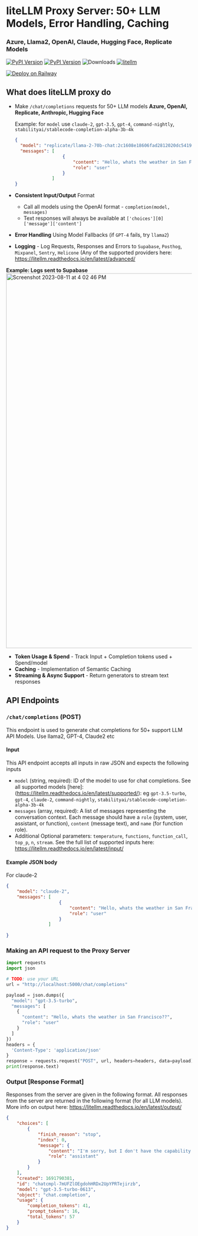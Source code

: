 
# liteLLM Proxy Server: 50+ LLM Models, Error Handling, Caching
### Azure, Llama2, OpenAI, Claude, Hugging Face, Replicate Models
[![PyPI Version](https://img.shields.io/pypi/v/litellm.svg)](https://pypi.org/project/litellm/)
[![PyPI Version](https://img.shields.io/badge/stable%20version-v0.1.345-blue?color=green&link=https://pypi.org/project/litellm/0.1.1/)](https://pypi.org/project/litellm/0.1.1/)
![Downloads](https://img.shields.io/pypi/dm/litellm)
[![litellm](https://img.shields.io/badge/%20%F0%9F%9A%85%20liteLLM-OpenAI%7CAzure%7CAnthropic%7CPalm%7CCohere%7CReplicate%7CHugging%20Face-blue?color=green)](https://github.com/BerriAI/litellm)

[![Deploy on Railway](https://railway.app/button.svg)](https://railway.app/template/_YF4Qj?referralCode=t3ukrU)

## What does liteLLM proxy do
- Make `/chat/completions` requests for 50+ LLM models **Azure, OpenAI, Replicate, Anthropic, Hugging Face**
  
  Example: for `model` use `claude-2`, `gpt-3.5`, `gpt-4`, `command-nightly`, `stabilityai/stablecode-completion-alpha-3b-4k`
  ```json
  {
    "model": "replicate/llama-2-70b-chat:2c1608e18606fad2812020dc541930f2d0495ce32eee50074220b87300bc16e1",
    "messages": [
                    { 
                        "content": "Hello, whats the weather in San Francisco??",
                        "role": "user"
                    }
                ]
  }
  ```
- **Consistent Input/Output** Format
    - Call all models using the OpenAI format - `completion(model, messages)`
    - Text responses will always be available at `['choices'][0]['message']['content']`
- **Error Handling** Using Model Fallbacks (if `GPT-4` fails, try `llama2`)
- **Logging** - Log Requests, Responses and Errors to `Supabase`, `Posthog`, `Mixpanel`, `Sentry`, `Helicone` (Any of the supported providers here: https://litellm.readthedocs.io/en/latest/advanced/

 **Example: Logs sent to Supabase**
  <img width="1015" alt="Screenshot 2023-08-11 at 4 02 46 PM" src="https://github.com/ishaan-jaff/proxy-server/assets/29436595/237557b8-ba09-4917-982c-8f3e1b2c8d08">

- **Token Usage & Spend** - Track Input + Completion tokens used + Spend/model
- **Caching** - Implementation of Semantic Caching
- **Streaming & Async Support** - Return generators to stream text responses


## API Endpoints

### `/chat/completions` (POST)

This endpoint is used to generate chat completions for 50+ support LLM API Models. Use llama2, GPT-4, Claude2 etc

#### Input
This API endpoint accepts all inputs in raw JSON and expects the following inputs
- `model` (string, required): ID of the model to use for chat completions. See all supported models [here]: (https://litellm.readthedocs.io/en/latest/supported/): 
 eg `gpt-3.5-turbo`, `gpt-4`, `claude-2`, `command-nightly`, `stabilityai/stablecode-completion-alpha-3b-4k`
- `messages` (array, required): A list of messages representing the conversation context. Each message should have a `role` (system, user, assistant, or function), `content` (message text), and `name` (for function role).
- Additional Optional parameters: `temperature`, `functions`, `function_call`, `top_p`, `n`, `stream`. See the full list of supported inputs here: https://litellm.readthedocs.io/en/latest/input/


#### Example JSON body
For claude-2
```json
{
    "model": "claude-2",
    "messages": [
                    { 
                        "content": "Hello, whats the weather in San Francisco??",
                        "role": "user"
                    }
                ]
    
}
```

### Making an API request to the Proxy Server
```python
import requests
import json

# TODO: use your URL 
url = "http://localhost:5000/chat/completions"

payload = json.dumps({
  "model": "gpt-3.5-turbo",
  "messages": [
    {
      "content": "Hello, whats the weather in San Francisco??",
      "role": "user"
    }
  ]
})
headers = {
  'Content-Type': 'application/json'
}
response = requests.request("POST", url, headers=headers, data=payload)
print(response.text)

```

### Output [Response Format]
Responses from the server are given in the following format. 
All responses from the server are returned in the following format (for all LLM models). More info on output here: https://litellm.readthedocs.io/en/latest/output/
```json
{
    "choices": [
        {
            "finish_reason": "stop",
            "index": 0,
            "message": {
                "content": "I'm sorry, but I don't have the capability to provide real-time weather information. However, you can easily check the weather in San Francisco by searching online or using a weather app on your phone.",
                "role": "assistant"
            }
        }
    ],
    "created": 1691790381,
    "id": "chatcmpl-7mUFZlOEgdohHRDx2UpYPRTejirzb",
    "model": "gpt-3.5-turbo-0613",
    "object": "chat.completion",
    "usage": {
        "completion_tokens": 41,
        "prompt_tokens": 16,
        "total_tokens": 57
    }
}
```





